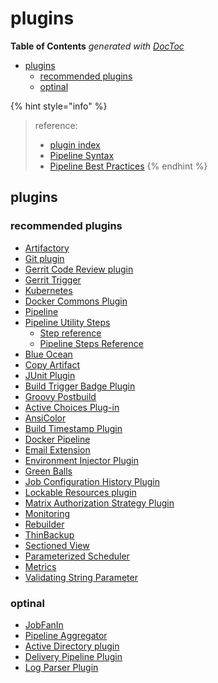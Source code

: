 # plugins

**Table of Contents** _generated with_ [_DocToc_](https://github.com/thlorenz/doctoc)

* [plugins](./#plugins)
  * [recommended plugins](./#recommended-plugins)
  * [optinal](./#optinal)

{% hint style="info" %}
> reference:
>
> * [plugin index](https://plugins.jenkins.io/)
> * [Pipeline Syntax](https://www.jenkins.io/doc/book/pipeline/syntax/)
> * [Pipeline Best Practices](https://www.jenkins.io/doc/book/pipeline/pipeline-best-practices/)
{% endhint %}

## plugins

### recommended plugins

* [Artifactory](https://plugins.jenkins.io/artifactory/)
* [Git plugin](https://plugins.jenkins.io/git/)
* [Gerrit Code Review plugin](https://plugins.jenkins.io/gerrit-code-review/)
* [Gerrit Trigger](https://plugins.jenkins.io/gerrit-trigger/)
* [Kubernetes](https://plugins.jenkins.io/kubernetes/)
* [Docker Commons Plugin](https://plugins.jenkins.io/docker-commons/)
* [Pipeline](https://plugins.jenkins.io/workflow-aggregator/)
* [Pipeline Utility Steps](https://plugins.jenkins.io/pipeline-utility-steps/)
  * [Step reference](https://www.jenkins.io/doc/pipeline/steps/pipeline-utility-steps/)
  * [Pipeline Steps Reference](https://www.jenkins.io/doc/pipeline/steps/)
* [Blue Ocean](https://plugins.jenkins.io/blueocean/)
* [Copy Artifact](https://plugins.jenkins.io/copyartifact/)
* [JUnit Plugin](https://plugins.jenkins.io/junit/)
* [Build Trigger Badge Plugin](https://plugins.jenkins.io/buildtriggerbadge/)
* [Groovy Postbuild](https://plugins.jenkins.io/groovy-postbuild/)
* [Active Choices Plug-in](https://plugins.jenkins.io/uno-choice/)
* [AnsiColor](https://plugins.jenkins.io/ansicolor/)
* [Build Timestamp Plugin](https://plugins.jenkins.io/build-timestamp/)
* [Docker Pipeline](https://plugins.jenkins.io/docker-workflow/)
* [Email Extension](https://plugins.jenkins.io/email-ext/)
* [Environment Injector Plugin](https://plugins.jenkins.io/envinject/)
* [Green Balls](https://plugins.jenkins.io/greenballs/)
* [Job Configuration History Plugin](https://plugins.jenkins.io/jobConfigHistory/)
* [Lockable Resources plugin](https://plugins.jenkins.io/lockable-resources/)
* [Matrix Authorization Strategy Plugin](https://plugins.jenkins.io/matrix-auth/)
* [Monitoring](https://wiki.jenkins.io/display/JENKINS/Monitoring)
* [Rebuilder](https://plugins.jenkins.io/rebuild/)
* [ThinBackup](https://plugins.jenkins.io/thinBackup/)
* [Sectioned View](https://plugins.jenkins.io/sectioned-view/)
* [Parameterized Scheduler](https://plugins.jenkins.io/parameterized-scheduler/)
* [Metrics](https://plugins.jenkins.io/metrics/)
* [Validating String Parameter](https://plugins.jenkins.io/validating-string-parameter/)

### optinal

* [JobFanIn](https://plugins.jenkins.io/job-fan-in/)
* [Pipeline Aggregator](https://plugins.jenkins.io/pipeline-aggregator-view/)
* [Active Directory plugin](https://plugins.jenkins.io/active-directory/)
* [Delivery Pipeline Plugin](https://plugins.jenkins.io/delivery-pipeline-plugin/)
* [Log Parser Plugin](https://plugins.jenkins.io/log-parser/)


